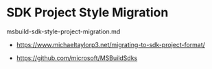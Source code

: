 # SDK Project Style Migration

msbuild-sdk-style-project-migration.md

*   https://www.michaeltaylorp3.net/migrating-to-sdk-project-format/

*   https://github.com/microsoft/MSBuildSdks
